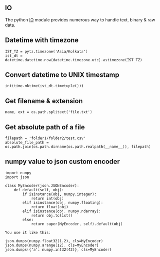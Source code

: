 ## IO
The python [IO](https://docs.python.org/3/library/io.html) module provides numerous way to handle text, binary & raw data.


## Datetime with timezone
```
IST_TZ = pytz.timezone('Asia/Kolkata')
ist_dt = datetime.datetime.now(datetime.timezone.utc).astimezone(IST_TZ)
```

## Convert datetime to UNIX timestamp
```
int(time.mktime(ist_dt.timetuple()))
```

## Get filename & extension
```
name, ext = os.path.splitext('file.txt')
```

## Get absolute path of a file
```
filepath = 'folder1/folder2/test.csv'
absolute_file_path = os.path.join(os.path.dirname(os.path.realpath(__name__)), filepath)
```

## numpy value to json custom encoder
```
import numpy
import json

class MyEncoder(json.JSONEncoder):
    def default(self, obj):
        if isinstance(obj, numpy.integer):
            return int(obj)
        elif isinstance(obj, numpy.floating):
            return float(obj)
        elif isinstance(obj, numpy.ndarray):
            return obj.tolist()
        else:
            return super(MyEncoder, self).default(obj)

You use it like this:

json.dumps(numpy.float32(1.2), cls=MyEncoder)
json.dumps(numpy.arange(12), cls=MyEncoder)
json.dumps({'a': numpy.int32(42)}, cls=MyEncoder)
```
